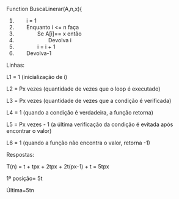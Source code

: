 ﻿Function BuscaLinerar(A,n,x){

1. `	`i = 1
1. `	`Enquanto   i <= n       faça
1. `		`Se A[i]==  x     então
1. `			`Devolva i
1. `		`i = i + 1
1. `	`Devolva-1

Linhas:

L1 = 1 (inicialização de i)

L2 = Px vezes (quantidade de vezes que o loop é executado)

L3 = Px vezes (quantidade de vezes que a condição é verificada)

L4 = 1 (quando a condição é verdadeira, a função retorna)

L5 = Px vezes - 1 (a última verificação da condição é evitada após encontrar o valor)

L6 = 1 (quando a função não encontra o valor, retorna -1)



Respostas:

T(n) = t + tpx + 2tpx + 2t(px-1) + t = 5tpx

1ª posição= 5t

Última=5tn
